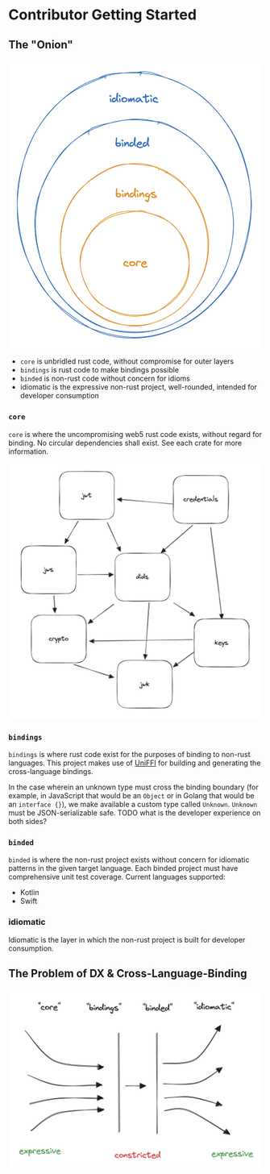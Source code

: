 # Contributor Getting Started

## The "Onion"

![Onion](./onion.png)

- `core` is unbridled rust code, without compromise for outer layers
- `bindings` is rust code to make bindings possible
- `binded` is non-rust code without concern for idioms
- idiomatic is the expressive non-rust project, well-rounded, intended for developer consumption

### `core`

`core` is where the uncompromising web5 rust code exists, without regard for binding. No circular dependencies shall exist. See each crate for more information.

![Dependency Diagram](./dependency-diagram.png)

### `bindings`

`bindings` is where rust code exist for the purposes of binding to non-rust languages. This project makes use of [UniFFI](https://github.com/mozilla/uniffi-rs) for building and generating the cross-language bindings.

In the case wherein an unknown type must cross the binding boundary (for example, in JavaScript that would be an `Object` or in Golang that would be an `interface {}`), we make available a custom type called `Unknown`. `Unknown` must be JSON-serializable safe. TODO what is the developer experience on both sides?

### `binded`

`binded` is where the non-rust project exists without concern for idiomatic patterns in the given target language. Each binded project must have comprehensive unit test coverage. Current languages supported:

- Kotlin
- Swift

### idiomatic

Idiomatic is the layer in which the non-rust project is built for developer consumption.

## The Problem of DX & Cross-Language-Binding

![Binding Problem](./binding-problem.png)
